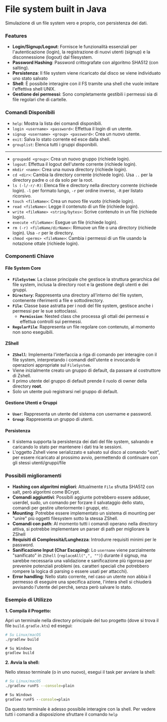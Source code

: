 # File system built in Java
Simulazione di un file system vero e proprio, con persistenza dei dati.
### Features
- **Login/Signup/Logout**: Fornisce le funzionalità essenziali per l'autenticazione (login), la registrazione di nuovi utenti (signup) e la disconnessione (logout) dal filesystem.
- **Password Hashing**:  Password crittografate con algoritmo SHA512 (con salting).
- **Persistenza**: Il file system viene ricaricato dal disco se viene individuato uno stato salvato
- **Shell**: È possibile interagire con il FS tramite una shell che vuole imitare l'effettiva shell UNIX.
- **Gestione dei permessi**: Sono completamente gestibili i permessi sia di file regolari che di cartelle.

### Comandi Disponibili
* `help`: Mostra la lista dei comandi disponibili.
* `login <username> <password>`: Effettua il login di un utente.
* `signup <username> <group> <password>`: Crea un nuovo utente.
* `exit`: Salva lo stato corrente ed esce dalla shell.
* `grouplist`: Elenca tutti i gruppi disponibili.
---
* `groupadd <group>`: Crea un nuovo gruppo (richiede login).
* `logout`: Effettua il logout dell'utente corrente (richiede login).
* `mkdir <name>`: Crea una nuova directory (richiede login).
* `cd <dir>`: Cambia la directory corrente (richiede login). Usa `..` per la directory padre o `cd` da solo per la root.
* `ls (-l/-r/-R)`: Elenca file e directory nella directory corrente (richiede login). `-l` per formato lungo, `-r` per ordine inverso, `-R` per listato ricorsivo.
* `touch <fileName>`: Crea un nuovo file vuoto (richiede login).
* `read <fileName>`: Legge il contenuto di un file (richiede login).
* `write <fileName> <string/bytes>`: Scrive contenuto in un file (richiede login).
* `execute <fileName>`: Esegue un file (richiede login).
* `rm (-r) <fileName/dirName>`: Rimuove un file o una directory (richiede login). Usa `-r` per le directory.
* `chmod <perms> <fileName>`: Cambia i permessi di un file usando la notazione ottale (richiede login).
### Componenti Chiave

#### File System Core
- **`FileSystem`**: La classe principale che gestisce la struttura gerarchica del file system, inclusa la directory root e la gestione degli utenti e dei gruppi.
- **`Directory`**: Rappresenta una directory all'interno del file system, contenente riferimenti a file e sottodirectory.
- **`File`**: Classe base astratta per i nodi del file system, gestisce anche i permessi per le sue sottoclassi.
   -  **`Permission`**: Nested class che processa gli ottali dei permessi e effettua controlli sui permessi.
- **`RegularFile`**: Rappresenta un file regolare con contenuto, al momento non sono eseguibili.
#### ZShell
- **`ZShell`**: Implementa l'interfaccia a riga di comando per interagire con il file system, interpretando i comandi dell'utente e invocando le operazioni appropriate sul `FileSystem`.
- Viene inizialmente creato un gruppo di default, da passare al costruttore di Zshell.
- Il primo utente del gruppo di default prende il ruolo di owner della directory **root**.
- Solo un utente può registrarsi nel gruppo di default.
#### Gestione Utenti e Gruppi
- **`User`**: Rappresenta un utente del sistema con username e password.
- **`Group`**: Rappresenta un gruppo di utenti.
#### Persistenza
- Il sistema supporta la persistenza dei dati del file system, salvando e caricando lo stato per mantenere i dati tra le sessioni.
- L'oggetto Zshell viene serializzato e salvato sul disco al comando "exit", per essere ricaricato al prossimo avvio, permettendo di continuare con gli stessi utenti/gruppi/file


### Possibili miglioramenti
- **Hashing con algoritmi migliori**: Attualmente `File` sfrutta SHA512 con salt, però algoritmi come  BCrypt.
- **Comandi aggiuntivi**: Possibili aggiunte potrebbero essere adduser, userdel, sudo, un comando per forzare il salvataggio dello stato, comandi per gestire ulteriormente i gruppi, etc.
- **Mounting**: Potrebbe essere implementato un sistema di mounting per "unire" più oggetti filesystem sotto la stessa ZShell.
- **Comandi con path**: Al momento tutti i comandi operano nella directory attiva, si potrebbe implementare un parser di path per migliorare la ZShell
- **Requisiti di Complessità/Lunghezza**: Introdurre requisiti minimi per le password.
- **Sanificazione Input (Char Escaping)**: Lo `username` viene parzialmente "sanificato" in `ZShell` (`replaceAll(",", "")`) durante il signup, ma sarebbe necessaria una validazione e sanificazione più rigorosa per prevenire potenziali problemi (es. caratteri speciali che potrebbero rompere la logica di parsing o essere usati per attacchi).
- **Error handling**: Nello stato corrente, nel caso un utente non abbia il permesso di eseguire una specifica azione, l'intera shell si chiuderà avvisando l'utente del perchè, senza però salvare lo stato.
### Esempio di Utilizzo

**1. Compila il Progetto:**

Apri un terminale nella directory principale del tuo progetto (dove si trova il file `build.gradle.kts`) ed esegui:

```sh  
# Su Linux/macOS  
./gradlew build  
```  

```bat  
# Su Windows  
gradlew build  
```  

**2. Avvia la shell:**

Nello stesso terminale (o in uno nuovo), esegui il task per avviare la shell:

```sh  
# Su Linux/macOS  
./gradlew runFS --console=plain  
```  

```bat  
# Su Windows  
gradlew runFS --console=plain
```  

Da questo terminale è adesso possibile interagire con la shell. Per vedere tutti i comandi a disposizione sfruttare il comando `help`